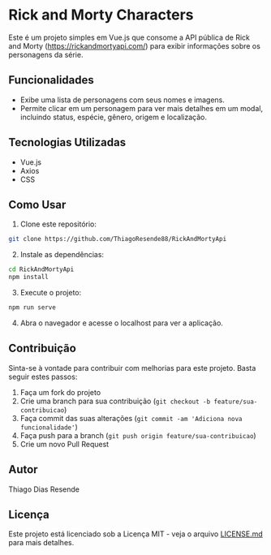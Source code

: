 # Rick and Morty Characters

Este é um projeto simples em Vue.js que consome a API pública de Rick and Morty (https://rickandmortyapi.com/) para exibir informações sobre os personagens da série.

## Funcionalidades

- Exibe uma lista de personagens com seus nomes e imagens.
- Permite clicar em um personagem para ver mais detalhes em um modal, incluindo status, espécie, gênero, origem e localização.

## Tecnologias Utilizadas

- Vue.js
- Axios
- CSS

## Como Usar

1. Clone este repositório:

```bash
git clone https://github.com/ThiagoResende88/RickAndMortyApi
```

2. Instale as dependências:

```bash
cd RickAndMortyApi
npm install
```

3. Execute o projeto:

```bash
npm run serve
```

4. Abra o navegador e acesse o localhost para ver a aplicação.

## Contribuição

Sinta-se à vontade para contribuir com melhorias para este projeto. Basta seguir estes passos:

1. Faça um fork do projeto
2. Crie uma branch para sua contribuição (`git checkout -b feature/sua-contribuicao`)
3. Faça commit das suas alterações (`git commit -am 'Adiciona nova funcionalidade'`)
4. Faça push para a branch (`git push origin feature/sua-contribuicao`)
5. Crie um novo Pull Request

## Autor

Thiago Dias Resende

## Licença

Este projeto está licenciado sob a Licença MIT - veja o arquivo [LICENSE.md](LICENSE.md) para mais detalhes.
